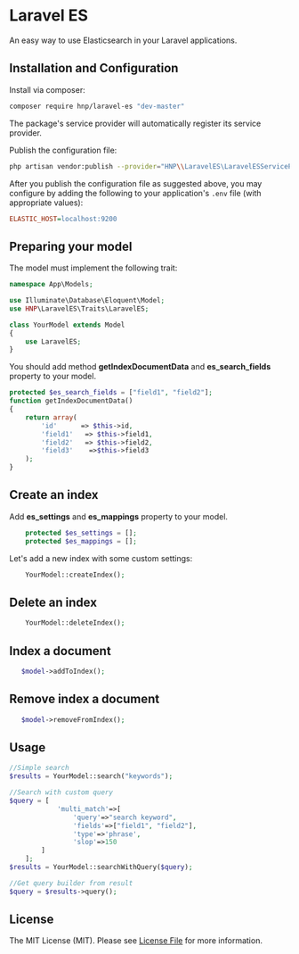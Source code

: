 # Laravel ES

An easy way to use Elasticsearch in your Laravel applications.

## Installation and Configuration

Install via composer:

```sh
composer require hnp/laravel-es "dev-master"
```

The package's service provider will automatically register its service provider.

Publish the configuration file:

```sh
php artisan vendor:publish --provider="HNP\\LaravelES\LaravelESServiceProvider"
```

After you publish the configuration file as suggested above, you may configure
by adding the following to your application's `.env` file (with appropriate values):

```ini
ELASTIC_HOST=localhost:9200
```

## Preparing your model

The model must implement the following trait:

```php
namespace App\Models;

use Illuminate\Database\Eloquent\Model;
use HNP\LaravelES\Traits\LaravelES;

class YourModel extends Model
{
    use LaravelES;
}
```

You should add method **getIndexDocumentData** and **es_search_fields** property to your model.

```php
protected $es_search_fields = ["field1", "field2"];
function getIndexDocumentData()
{
    return array(
        'id'      => $this->id,
        'field1'   => $this->field1,
        'field2'   => $this->field2,
        'field3'    =>$this->field3
    );
}
```

## Create an index

Add **es_settings** and **es_mappings** property to your model.

```php
    protected $es_settings = [];
    protected $es_mappings = [];
```

Let's add a new index with some custom settings:

```php
    YourModel::createIndex();
```

## Delete an index

```php
    YourModel::deleteIndex();
```

## Index a document

```php
   $model->addToIndex();
```

## Remove index a document

```php
   $model->removeFromIndex();
```

## Usage

```php
//Simple search
$results = YourModel::search("keywords");

//Search with custom query
$query = [
            'multi_match'=>[
                'query'=>"search keyword",
                'fields'=>["field1", "field2"],
                'type'=>'phrase',
                'slop'=>150
        ]
    ];
$results = YourModel::searchWithQuery($query);

//Get query builder from result
$query = $results->query();
```

## License

The MIT License (MIT). Please see [License File](LICENSE.md) for more information.
